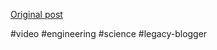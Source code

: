 <!--
date: '2007-07-11'
published: true
slug: 2007-07-500kv_11
time_to_read: 5
title: 500kV
-->



[Original post](https://ysfk.blogspot.com/2007/07/500kv_11.html)

#video #engineering #science #legacy-blogger 